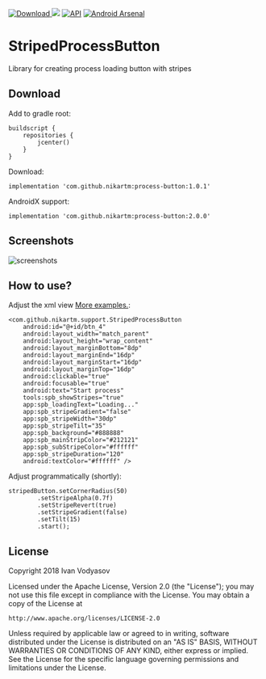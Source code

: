 [![Download](https://api.bintray.com/packages/nikart/maven/StripedProcessButton/images/download.svg) ](https://bintray.com/nikart/maven/StripedProcessButton/_latestVersion) [![](https://jitpack.io/v/nikartm/StripedProcessButton.svg)](https://jitpack.io/#nikartm/StripedProcessButton) [![API](https://img.shields.io/badge/API-21%2B-brightgreen.svg?style=flat)](https://android-arsenal.com/api?level=21) [![Android Arsenal]( https://img.shields.io/badge/Android%20Arsenal-StripedProcessButton-green.svg?style=flat )]( https://android-arsenal.com/details/1/7623 )

# StripedProcessButton
Library for creating process loading button with stripes
## Download
Add to gradle root:
```
buildscript {
    repositories {
        jcenter()
    }
}
```
Download:
```
implementation 'com.github.nikartm:process-button:1.0.1'
```
AndroidX support:
```
implementation 'com.github.nikartm:process-button:2.0.0'
```

## Screenshots
![screenshots](https://raw.githubusercontent.com/nikartm/StripedProcessButton/master/screenshots/sct_ex.gif)
## How to use?
Adjust the xml view [More examples.](https://github.com/nikartm/StripedProcessButton/blob/master/app/src/main/res/layout/activity_main.xml):
```
<com.github.nikartm.support.StripedProcessButton
    android:id="@+id/btn_4"
    android:layout_width="match_parent"
    android:layout_height="wrap_content"
    android:layout_marginBottom="8dp"
    android:layout_marginEnd="16dp"
    android:layout_marginStart="16dp"
    android:layout_marginTop="16dp"
    android:clickable="true"
    android:focusable="true"
    android:text="Start process"
    tools:spb_showStripes="true"
    app:spb_loadingText="Loading..."
    app:spb_stripeGradient="false"
    app:spb_stripeWidth="30dp"
    app:spb_stripeTilt="35"
    app:spb_background="#888888"
    app:spb_mainStripColor="#212121"
    app:spb_subStripeColor="#ffffff"
    app:spb_stripeDuration="120"
    android:textColor="#ffffff" />
```
Adjust programmatically (shortly):
```
stripedButton.setCornerRadius(50)
        .setStripeAlpha(0.7f)
        .setStripeRevert(true)
        .setStripeGradient(false)
        .setTilt(15)
        .start();
```

## License
Copyright 2018 Ivan Vodyasov

Licensed under the Apache License, Version 2.0 (the "License");
you may not use this file except in compliance with the License.
You may obtain a copy of the License at

    http://www.apache.org/licenses/LICENSE-2.0

Unless required by applicable law or agreed to in writing, software
distributed under the License is distributed on an "AS IS" BASIS,
WITHOUT WARRANTIES OR CONDITIONS OF ANY KIND, either express or implied.
See the License for the specific language governing permissions and
limitations under the License.